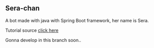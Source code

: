 ## Sera-chan
A bot made with java with Spring Boot framework, her name is Sera.

Tutorial source [click here](https://medium.com/@axella.gerald/membuat-line-bot-menggunakan-java-spring-boot-524682bbcf4b)

Gonna develop in this branch soon..